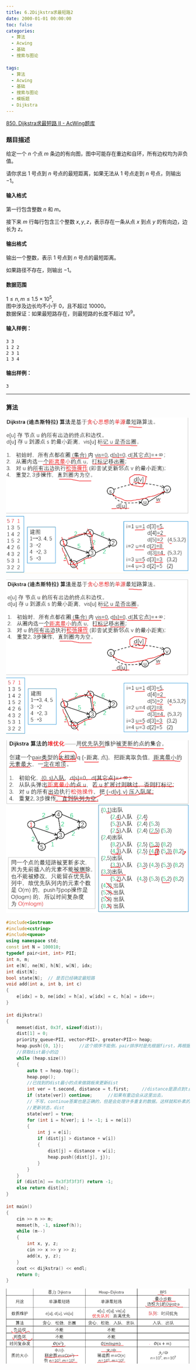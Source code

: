 ```yaml
---
title: 6.2Dijkstra求最短路2
date: 2000-01-01 00:00:00
toc: false
categories:
  - 算法
  - Acwing
  - 基础
  - 搜索与图论

tags:
  - 算法
  - Acwing
  - 基础
  - 搜索与图论
  - 模板题
  - Dijkstra
---
```


[850. Dijkstra求最短路 II - AcWing题库](https://www.acwing.com/problem/content/852/)
### 题目描述
给定一个 $n$ 个点 $m$ 条边的有向图，图中可能存在重边和自环，所有边权均为非负值。

请你求出 $1$ 号点到 $n$ 号点的最短距离，如果无法从 $1$ 号点走到 $n$ 号点，则输出 $-1$。

#### 输入格式

第一行包含整数 $n$ 和 $m$。

接下来 $m$ 行每行包含三个整数 $x,y,z$，表示存在一条从点 $x$ 到点 $y$ 的有向边，边长为 $z$。

#### 输出格式

输出一个整数，表示 $1$ 号点到 $n$ 号点的最短距离。

如果路径不存在，则输出 $-1$。

#### 数据范围

$1 \le n,m \le 1.5 \times 10^5$,  
图中涉及边长均不小于 $0$，且不超过 $10000$。  
数据保证：如果最短路存在，则最短路的长度不超过 $10^9$。

#### 输入样例：

```
3 3
1 2 2
2 3 1
1 3 4
```

#### 输出样例：

```
3
```

---
### 算法

![](6.2Dijkstra求最短路2/file-20250409214945153.png)

![](6.2Dijkstra求最短路2/Pasted%20image%2020240509211156.png)



![](6.2Dijkstra求最短路2/Pasted%20image%2020240509211204.png)

```cpp
#include<iostream>
#include<cstring>
#include<queue>
using namespace std;
const int N = 100010;
typedef pair<int, int> PII;
int n, m;
int e[N], ne[N], h[N], w[N], idx;
int dist[N];
bool state[N];  // 是否已经确定最短路
void add(int a, int b, int c)
{
    e[idx] = b, ne[idx] = h[a], w[idx] = c, h[a] = idx++;
}

int dijkstra()
{
    memset(dist, 0x3f, sizeof(dist));
    dist[1] = 0;
    priority_queue<PII, vector<PII>, greater<PII>> heap;
    heap.push({0, 1});      //这个顺序不能倒，pair排序时是先根据first，再根据second，这里显然要根据距离排序
    //获取dist最小的边
    while (heap.size())
    {
        auto t = heap.top();
        heap.pop();
        //已找到的dist最小的点来做跳板来更新dist
        int ver = t.second, distance = t.first;     //distance是源点到t点距离
        if (state[ver]) continue;      //如果有重边会从这里出去，
        // 不写，continue答案也是正确的，但是会处理许多重复的数据。这样就和朴素的dijkstra一样了，反而还多了个维护堆的时间。
        //更新状态，dist
        state[ver] = true;
        for (int i = h[ver]; i != -1; i = ne[i])
        {
            int j = e[i];
            if (dist[j] > distance + w[i])          
            {
                dist[j] = distance + w[i];
                heap.push({dist[j], j});
            }
        }
    }
    if (dist[n] == 0x3f3f3f3f) return -1;
    else return dist[n];
}

int main()
{
    cin >> n >> m;
    memset(h, -1, sizeof(h));
    while (m--)
    {
        int x, y, z;
        cin >> x >> y >> z;
        add(x, y, z);
    }
    cout << dijkstra() << endl;
    return 0;
}
```

![](6.2Dijkstra求最短路2/Pasted%20image%2020240509211238.png)
